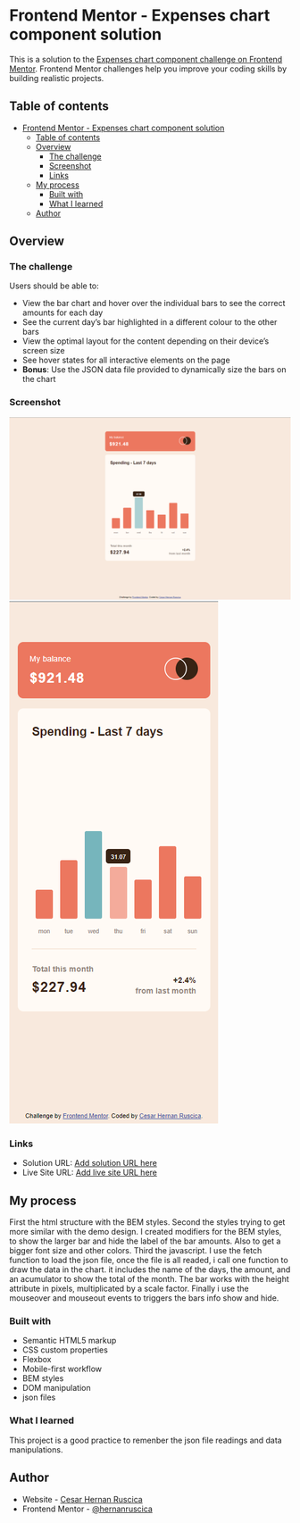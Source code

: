 # Frontend Mentor - Expenses chart component solution

This is a solution to the [Expenses chart component challenge on Frontend Mentor](https://www.frontendmentor.io/challenges/expenses-chart-component-e7yJBUdjwt). Frontend Mentor challenges help you improve your coding skills by building realistic projects. 

## Table of contents

- [Frontend Mentor - Expenses chart component solution](#frontend-mentor---expenses-chart-component-solution)
  - [Table of contents](#table-of-contents)
  - [Overview](#overview)
    - [The challenge](#the-challenge)
    - [Screenshot](#screenshot)
    - [Links](#links)
  - [My process](#my-process)
    - [Built with](#built-with)
    - [What I learned](#what-i-learned)
  - [Author](#author)
 


## Overview

### The challenge

Users should be able to:

- View the bar chart and hover over the individual bars to see the correct amounts for each day
- See the current day’s bar highlighted in a different colour to the other bars
- View the optimal layout for the content depending on their device’s screen size
- See hover states for all interactive elements on the page
- **Bonus**: Use the JSON data file provided to dynamically size the bars on the chart

### Screenshot

![](/images/desktop-active%20-%20screenshoot.png)
![](/images/mobile-active%20-%20screenshoot.png)


### Links

- Solution URL: [Add solution URL here](https://github.com/hernanruscica/Frontend_mentor_expenses-chart-component)
- Live Site URL: [Add live site URL here](https://hernanruscica.github.io/Frontend_mentor_expenses-chart-component/)

## My process

First the html structure with the BEM styles. 
Second the styles trying to get more similar with the demo design. I created modifiers for the BEM styles, to show the 
larger bar and hide the label of the bar amounts. Also to get a bigger font size and other colors.
Third the javascript. I use the fetch function to load the json file, once the file is all readed, i call one function to 
draw the data in the chart. it includes the name of the days, the amount, and an acumulator to show the total of the month.
The bar works with the height attribute in pixels, multiplicated by a scale factor.
Finally i use the mouseover and mouseout events to triggers the bars info show and hide.

### Built with

- Semantic HTML5 markup
- CSS custom properties
- Flexbox
- Mobile-first workflow
- BEM styles
- DOM manipulation
- json files 

### What I learned

This project is a good practice to remenber the json file readings and data manipulations.


## Author

- Website - [Cesar Hernan Ruscica](https://github.com/hernanruscica)
- Frontend Mentor - [@hernanruscica](https://www.frontendmentor.io/profile/hernanruscica)

